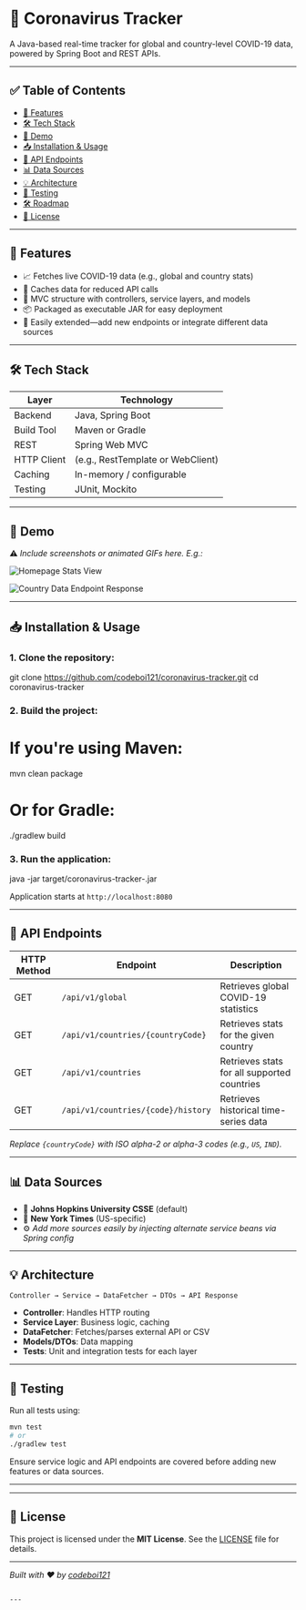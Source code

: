 # 🦠 Coronavirus Tracker

A Java-based real-time tracker for global and country-level COVID-19 data, powered by Spring Boot and REST APIs.

---

## ✅ Table of Contents

- [🔧 Features](#-features)  
- [🛠 Tech Stack](#-tech-stack)  
- [🚀 Demo](#-demo)  
- [📥 Installation & Usage](#-installation--usage)  
- [🔗 API Endpoints](#-api-endpoints)  
- [📊 Data Sources](#-data-sources)  
- [💡 Architecture](#-architecture)  
- [🧪 Testing](#-testing)  
- [🛠 Roadmap](#-roadmap)  
- [📄 License](#-license)

---

## 🔧 Features

- 📈 Fetches live COVID-19 data (e.g., global and country stats)
- 💾 Caches data for reduced API calls
- 🧩 MVC structure with controllers, service layers, and models
- 📦 Packaged as executable JAR for easy deployment
- 🔧 Easily extended—add new endpoints or integrate different data sources

---

## 🛠 Tech Stack

| Layer        | Technology                  |
|--------------|-----------------------------|
| Backend      | Java, Spring Boot           |
| Build Tool   | Maven or Gradle             |
| REST         | Spring Web MVC             |
| HTTP Client  | (e.g., RestTemplate or WebClient) |
| Caching      | In-memory / configurable    |
| Testing      | JUnit, Mockito             |

---

## 🚀 Demo

⚠️ *Include screenshots or animated GIFs here. E.g.:*

![Homepage Stats View](./docs/screenshot-global-stats.png)

![Country Data Endpoint Response](./docs/screenshot-country.json.png)

---

## 📥 Installation & Usage

### 1. Clone the repository:

git clone https://github.com/codeboi121/coronavirus-tracker.git
cd coronavirus-tracker


### 2. Build the project:


# If you're using Maven:
mvn clean package

# Or for Gradle:
./gradlew build


### 3. Run the application:


java -jar target/coronavirus-tracker-<version>.jar

Application starts at `http://localhost:8080`

---

## 🔗 API Endpoints

| HTTP Method | Endpoint                           | Description                                 |
| ----------- | ---------------------------------- | ------------------------------------------- |
| GET         | `/api/v1/global`                   | Retrieves global COVID-19 statistics        |
| GET         | `/api/v1/countries/{countryCode}`  | Retrieves stats for the given country       |
| GET         | `/api/v1/countries`                | Retrieves stats for all supported countries |
| GET         | `/api/v1/countries/{code}/history` | Retrieves historical time-series data       |

*Replace `{countryCode}` with ISO alpha-2 or alpha-3 codes (e.g., `US`, `IND`).*

---

## 📊 Data Sources

* 🧭 **Johns Hopkins University CSSE** (default)
* 📰 **New York Times** (US-specific)
* ⚙️ *Add more sources easily by injecting alternate service beans via Spring config*

---

## 💡 Architecture

```
Controller → Service → DataFetcher → DTOs → API Response
```

* **Controller**: Handles HTTP routing
* **Service Layer**: Business logic, caching
* **DataFetcher**: Fetches/parses external API or CSV
* **Models/DTOs**: Data mapping
* **Tests**: Unit and integration tests for each layer

---

## 🧪 Testing

Run all tests using:

```bash
mvn test
# or
./gradlew test
```

Ensure service logic and API endpoints are covered before adding new features or data sources.

---

---

## 📄 License

This project is licensed under the **MIT License**. See the [LICENSE](./LICENSE) file for details.

---

*Built with ❤️ by [codeboi121](https://github.com/codeboi121)*

````

---
